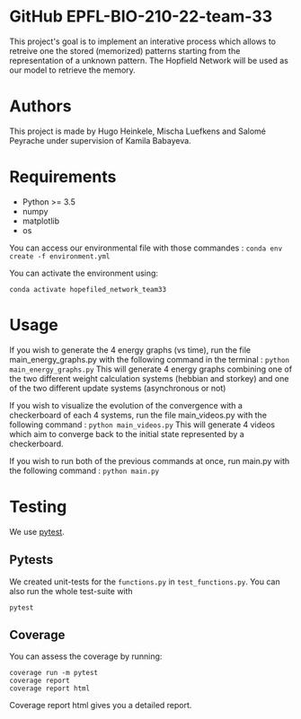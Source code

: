 # GitHub EPFL-BIO-210-22-team-33

This project's goal is to implement an interative process which allows to retreive one the stored (memorized) patterns starting from the representation of a unknown pattern. 
The Hopfield Network will be used as our model to retrieve the memory. 

# Authors
This project is made by Hugo Heinkele, Mischa Luefkens and Salomé Peyrache under supervision of Kamila Babayeva. 


# Requirements

- Python >= 3.5
- numpy
- matplotlib
- os

You can access our environmental file with those commandes : 
`conda env create -f environment.yml`

You can activate the environment using:

`conda activate hopefiled_network_team33`

# Usage
If you wish to generate the 4 energy graphs (vs time), run the file main_energy_graphs.py with the following command in the terminal :
`python main_energy_graphs.py`
This will generate 4 energy graphs combining one of the two different weight calculation systems (hebbian and storkey) and one of the two different update systems (asynchronous or not)

If you wish to visualize the evolution of the convergence with a checkerboard of each 4 systems, run the file main_videos.py with the following command :
`python main_videos.py`
This will generate 4 videos which aim to converge back to the initial state represented by a checkerboard.

If you wish to run both of the previous commands at once, run main.py with the following command :
`python main.py`


# Testing

We use [pytest](https://docs.pytest.org/en/6.2.x/contents.html).


## Pytests

We created unit-tests for the `functions.py` in `test_functions.py`. You can also run the whole test-suite with

```pytest```

## Coverage

You can assess the coverage by running:

```
coverage run -m pytest
coverage report
coverage report html
```
Coverage report html gives you a detailed report. 

